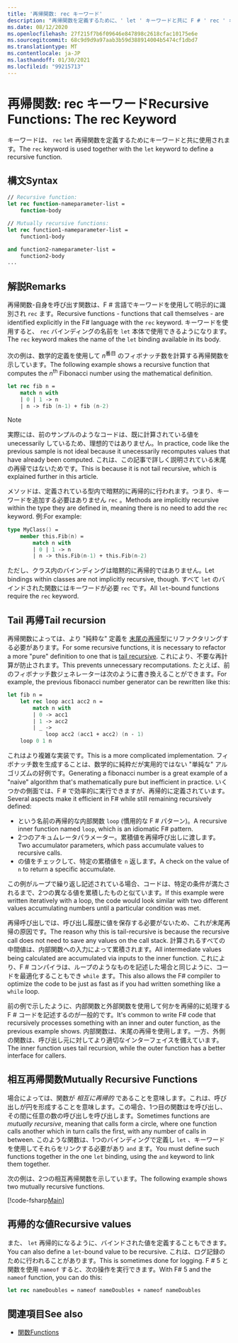 ```yaml
---
title: '再帰関数: rec キーワード'
description: "再帰関数を定義するために、' let ' キーワードと共に F # ' rec ' キーワードを使用する方法について説明します。"
ms.date: 08/12/2020
ms.openlocfilehash: 27f215f7b6f09646e847898c2618cfac10175e6e
ms.sourcegitcommit: 68c9d9d9a97aab3b59d388914004b5474cf1dbd7
ms.translationtype: MT
ms.contentlocale: ja-JP
ms.lasthandoff: 01/30/2021
ms.locfileid: "99215713"
---
```

# <a name="recursive-functions-the-rec-keyword"></a><span data-ttu-id="b39d4-103">再帰関数: rec キーワード</span><span class="sxs-lookup"><span data-stu-id="b39d4-103">Recursive Functions: The rec Keyword</span></span>

<span data-ttu-id="b39d4-104">キーワードは、 `rec` `let` 再帰関数を定義するためにキーワードと共に使用されます。</span><span class="sxs-lookup"><span data-stu-id="b39d4-104">The `rec` keyword is used together with the `let` keyword to define a recursive function.</span></span>

## <a name="syntax"></a><span data-ttu-id="b39d4-105">構文</span><span class="sxs-lookup"><span data-stu-id="b39d4-105">Syntax</span></span>

```fsharp
// Recursive function:
let rec function-nameparameter-list =
    function-body

// Mutually recursive functions:
let rec function1-nameparameter-list =
    function1-body

and function2-nameparameter-list =
    function2-body
...
```

## <a name="remarks"></a><span data-ttu-id="b39d4-106">解説</span><span class="sxs-lookup"><span data-stu-id="b39d4-106">Remarks</span></span>

<span data-ttu-id="b39d4-107">再帰関数-自身を呼び出す関数は、F # 言語でキーワードを使用して明示的に識別され `rec` ます。</span><span class="sxs-lookup"><span data-stu-id="b39d4-107">Recursive functions - functions that call themselves - are identified explicitly in the F# language with the `rec` keyword.</span></span> <span data-ttu-id="b39d4-108">キーワードを使用すると、 `rec` バインディングの名前を `let` 本体で使用できるようになります。</span><span class="sxs-lookup"><span data-stu-id="b39d4-108">The `rec` keyword makes the name of the `let` binding available in its body.</span></span>

<span data-ttu-id="b39d4-109">次の例は、数学的定義を使用して *n*<sup>番目</sup> のフィボナッチ数を計算する再帰関数を示しています。</span><span class="sxs-lookup"><span data-stu-id="b39d4-109">The following example shows a recursive function that computes the *n*<sup>th</sup> Fibonacci number using the mathematical definition.</span></span>

```fsharp
let rec fib n =
    match n with
    | 0 | 1 -> n
    | n -> fib (n-1) + fib (n-2)
```

> [!NOTE]
> <span data-ttu-id="b39d4-110">実際には、前のサンプルのようなコードは、既に計算されている値を unecessarily しているため、理想的ではありません。</span><span class="sxs-lookup"><span data-stu-id="b39d4-110">In practice, code like the previous sample is not ideal because it unecessarily recomputes values that have already been computed.</span></span> <span data-ttu-id="b39d4-111">これは、この記事で詳しく説明されている末尾の再帰ではないためです。</span><span class="sxs-lookup"><span data-stu-id="b39d4-111">This is because it is not tail recursive, which is explained further in this article.</span></span>

<span data-ttu-id="b39d4-112">メソッドは、定義されている型内で暗黙的に再帰的に行われます。つまり、キーワードを追加する必要はありません `rec` 。</span><span class="sxs-lookup"><span data-stu-id="b39d4-112">Methods are implicitly recursive within the type they are defined in, meaning there is no need to add the `rec` keyword.</span></span> <span data-ttu-id="b39d4-113">例:</span><span class="sxs-lookup"><span data-stu-id="b39d4-113">For example:</span></span>

```fsharp
type MyClass() =
    member this.Fib(n) =
        match n with
        | 0 | 1 -> n
        | n -> this.Fib(n-1) + this.Fib(n-2)
```

<span data-ttu-id="b39d4-114">ただし、クラス内のバインディングは暗黙的に再帰的ではありません。</span><span class="sxs-lookup"><span data-stu-id="b39d4-114">Let bindings within classes are not implicitly recursive, though.</span></span> <span data-ttu-id="b39d4-115">すべて `let` のバインドされた関数にはキーワードが必要 `rec` です。</span><span class="sxs-lookup"><span data-stu-id="b39d4-115">All `let`-bound functions require the `rec` keyword.</span></span>

## <a name="tail-recursion"></a><span data-ttu-id="b39d4-116">Tail 再帰</span><span class="sxs-lookup"><span data-stu-id="b39d4-116">Tail recursion</span></span>

<span data-ttu-id="b39d4-117">再帰関数によっては、より "純粋な" 定義を [末尾の再帰](https://cs.stackexchange.com/questions/6230/what-is-tail-recursion)型にリファクタリングする必要があります。</span><span class="sxs-lookup"><span data-stu-id="b39d4-117">For some recursive functions, it is necessary to refactor a more "pure" definition to one that is [tail recursive](https://cs.stackexchange.com/questions/6230/what-is-tail-recursion).</span></span> <span data-ttu-id="b39d4-118">これにより、不要な再計算が防止されます。</span><span class="sxs-lookup"><span data-stu-id="b39d4-118">This prevents unnecessary recomputations.</span></span> <span data-ttu-id="b39d4-119">たとえば、前のフィボナッチ数ジェネレーターは次のように書き換えることができます。</span><span class="sxs-lookup"><span data-stu-id="b39d4-119">For example, the previous fibonacci number generator can be rewritten like this:</span></span>

```fsharp
let fib n =
    let rec loop acc1 acc2 n =
        match n with
        | 0 -> acc1
        | 1 -> acc2
        | _ ->
            loop acc2 (acc1 + acc2) (n - 1)
    loop 0 1 n
```

<span data-ttu-id="b39d4-120">これはより複雑な実装です。</span><span class="sxs-lookup"><span data-stu-id="b39d4-120">This is a more complicated implementation.</span></span> <span data-ttu-id="b39d4-121">フィボナッチ数を生成することは、数学的に純粋だが実用的ではない "単純な" アルゴリズムの好例です。</span><span class="sxs-lookup"><span data-stu-id="b39d4-121">Generating a fibonacci number is a great example of a "naive" algorithm that's mathematically pure but inefficient in practice.</span></span> <span data-ttu-id="b39d4-122">いくつかの側面では、F # で効率的に実行できますが、再帰的に定義されています。</span><span class="sxs-lookup"><span data-stu-id="b39d4-122">Several aspects make it efficient in F# while still remaining recursively defined:</span></span>

* <span data-ttu-id="b39d4-123">という名前の再帰的な内部関数 `loop` (慣用的な F # パターン)。</span><span class="sxs-lookup"><span data-stu-id="b39d4-123">A recursive inner function named `loop`, which is an idiomatic F# pattern.</span></span>
* <span data-ttu-id="b39d4-124">2つのアキュムレータパラメーター。累積値を再帰呼び出しに渡します。</span><span class="sxs-lookup"><span data-stu-id="b39d4-124">Two accumulator parameters, which pass accumulate values to recursive calls.</span></span>
* <span data-ttu-id="b39d4-125">の値をチェックして、特定の累積値を `n` 返します。</span><span class="sxs-lookup"><span data-stu-id="b39d4-125">A check on the value of `n` to return a specific accumulate.</span></span>

<span data-ttu-id="b39d4-126">この例がループで繰り返し記述されている場合、コードは、特定の条件が満たされるまで、2つの異なる値を累積したものと似ています。</span><span class="sxs-lookup"><span data-stu-id="b39d4-126">If this example were written iteratively with a loop, the code would look similar with two different values accumulating numbers until a particular condition was met.</span></span>

<span data-ttu-id="b39d4-127">再帰呼び出しでは、呼び出し履歴に値を保存する必要がないため、これが末尾再帰の原因です。</span><span class="sxs-lookup"><span data-stu-id="b39d4-127">The reason why this is tail-recursive is because the recursive call does not need to save any values on the call stack.</span></span> <span data-ttu-id="b39d4-128">計算されるすべての中間値は、内部関数への入力によって累積されます。</span><span class="sxs-lookup"><span data-stu-id="b39d4-128">All intermediate values being calculated are accumulated via inputs to the inner function.</span></span> <span data-ttu-id="b39d4-129">これにより、F # コンパイラは、ループのようなものを記述した場合と同じように、コードを最適化することもでき `while` ます。</span><span class="sxs-lookup"><span data-stu-id="b39d4-129">This also allows the F# compiler to optimize the code to be just as fast as if you had written something like a `while` loop.</span></span>

<span data-ttu-id="b39d4-130">前の例で示したように、内部関数と外部関数を使用して何かを再帰的に処理する F # コードを記述するのが一般的です。</span><span class="sxs-lookup"><span data-stu-id="b39d4-130">It's common to write F# code that recursively processes something with an inner and outer function, as the previous example shows.</span></span> <span data-ttu-id="b39d4-131">内部関数は、末尾の再帰を使用します。一方、外側の関数は、呼び出し元に対してより適切なインターフェイスを備えています。</span><span class="sxs-lookup"><span data-stu-id="b39d4-131">The inner function uses tail recursion, while the outer function has a better interface for callers.</span></span>

## <a name="mutually-recursive-functions"></a><span data-ttu-id="b39d4-132">相互再帰関数</span><span class="sxs-lookup"><span data-stu-id="b39d4-132">Mutually Recursive Functions</span></span>

<span data-ttu-id="b39d4-133">場合によっては、関数が *相互に再帰的* であることを意味します。これは、呼び出しが円を形成することを意味します。この場合、1つ目の関数はを呼び出し、その間に任意の数の呼び出しを呼び出します。</span><span class="sxs-lookup"><span data-stu-id="b39d4-133">Sometimes functions are *mutually recursive*, meaning that calls form a circle, where one function calls another which in turn calls the first, with any number of calls in between.</span></span> <span data-ttu-id="b39d4-134">このような関数は、1つのバインディングで定義し `let` 、キーワードを使用してそれらをリンクする必要があり `and` ます。</span><span class="sxs-lookup"><span data-stu-id="b39d4-134">You must define such functions together in the one `let` binding, using the `and` keyword to link them together.</span></span>

<span data-ttu-id="b39d4-135">次の例は、2つの相互再帰関数を示しています。</span><span class="sxs-lookup"><span data-stu-id="b39d4-135">The following example shows two mutually recursive functions.</span></span>

[!code-fsharp[Main](~/samples/snippets/fsharp/lang-ref-1/snippet4002.fs)]

## <a name="recursive-values"></a><span data-ttu-id="b39d4-136">再帰的な値</span><span class="sxs-lookup"><span data-stu-id="b39d4-136">Recursive values</span></span>

<span data-ttu-id="b39d4-137">また、 `let` 再帰的になるように、バインドされた値を定義することもできます。</span><span class="sxs-lookup"><span data-stu-id="b39d4-137">You can also define a `let`-bound value to be recursive.</span></span> <span data-ttu-id="b39d4-138">これは、ログ記録のために行われることがあります。</span><span class="sxs-lookup"><span data-stu-id="b39d4-138">This is sometimes done for logging.</span></span> <span data-ttu-id="b39d4-139">F # 5 と関数を使用 `nameof` すると、次の操作を実行できます。</span><span class="sxs-lookup"><span data-stu-id="b39d4-139">With F# 5 and the `nameof` function, you can do this:</span></span>

```fsharp
let rec nameDoubles = nameof nameDoubles + nameof nameDoubles
```

## <a name="see-also"></a><span data-ttu-id="b39d4-140">関連項目</span><span class="sxs-lookup"><span data-stu-id="b39d4-140">See also</span></span>

- [<span data-ttu-id="b39d4-141">関数</span><span class="sxs-lookup"><span data-stu-id="b39d4-141">Functions</span></span>](index.md)
